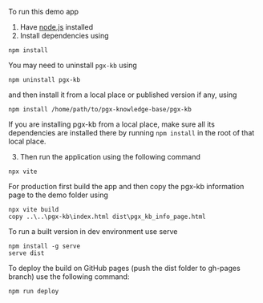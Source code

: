 To run this demo app 
1. Have [node.js](https://nodejs.org/en/download) installed
2. Install dependencies using 

```shell
npm install
```

You may need to uninstall `pgx-kb` using

```shell
npm uninstall pgx-kb
```

and then install it from a local place or published version if any, using

```shell
npm install /home/path/to/pgx-knowledge-base/pgx-kb
```

If you are installing pgx-kb from a local place, make sure all its dependencies are installed there by running `npm install` in the root of that local place.

3. Then run the application using the following command
```shell
npx vite   
```

For production first build the app and then copy the pgx-kb information page to the demo folder using
```shell
npx vite build 
copy ..\..\pgx-kb\index.html dist\pgx_kb_info_page.html
```

To run a built version in dev environment use serve
```shell
npm install -g serve
serve dist
```

To deploy the build on GitHub pages (push the dist folder to gh-pages branch) use the following command:
```shell
npm run deploy
```
